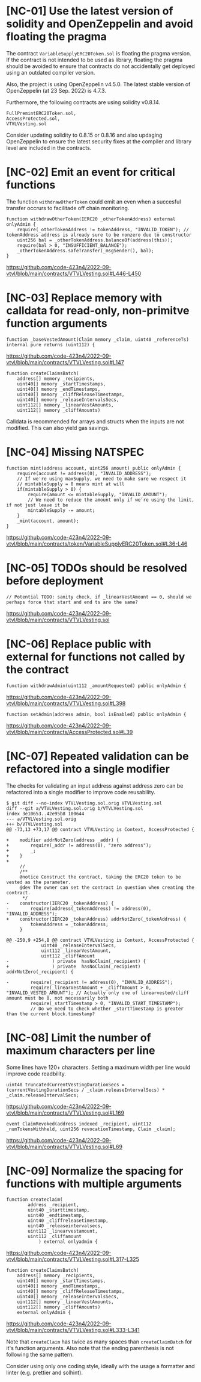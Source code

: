 # [NC-01] Use the latest version of solidity and OpenZeppelin and avoid floating the pragma

The contract `VariableSupplyERC20Token.sol` is floating the pragma version. If the contract is not intended to be used as library, floating the pragma should be avoided to ensure that contracts do not accidentally get deployed using an outdated compiler version.

Also, the project is using OpenZeppelin v4.5.0. The latest stable version of OpenZeppelin (at 23 Sep. 2022) is 4.7.3.

Furthermore, the following contracts are using solidity v0.8.14.

```solidity
FullPremintERC20Token.sol,
AccessProtected.sol,
VTVLVesting.sol
```

Consider updating solidity to 0.8.15 or 0.8.16 and also updaging OpenZeppelin to  ensure the latest security fixes at the compiler and library level are included in the contracts.

# [NC-02] Emit an event for critical functions

The function `withdrawOtherToken` could emit an even when a succesful transfer occrurs to facilitade off chain monitoring.

```solidity
function withdrawOtherToken(IERC20 _otherTokenAddress) external onlyAdmin {
    require(_otherTokenAddress != tokenAddress, "INVALID_TOKEN"); // tokenAddress address is already sure to be nonzero due to constructor
    uint256 bal = _otherTokenAddress.balanceOf(address(this));
    require(bal > 0, "INSUFFICIENT_BALANCE");
    _otherTokenAddress.safeTransfer(_msgSender(), bal);
}
```

https://github.com/code-423n4/2022-09-vtvl/blob/main/contracts/VTVLVesting.sol#L446-L450

# [NC-03] Replace memory with calldata for read-only, non-primitve function arguments

```solidity
function _baseVestedAmount(Claim memory _claim, uint40 _referenceTs) internal pure returns (uint112) {
```

https://github.com/code-423n4/2022-09-vtvl/blob/main/contracts/VTVLVesting.sol#L147

```solidity
function createClaimsBatch(
    address[] memory _recipients, 
    uint40[] memory _startTimestamps, 
    uint40[] memory _endTimestamps, 
    uint40[] memory _cliffReleaseTimestamps, 
    uint40[] memory _releaseIntervalsSecs, 
    uint112[] memory _linearVestAmounts, 
    uint112[] memory _cliffAmounts) 
```

Calldata is recommended for arrays and structs when the inputs are not modified. This can also yield gas savings.

# [NC-04] Missing NATSPEC

```solidity
function mint(address account, uint256 amount) public onlyAdmin {
    require(account != address(0), "INVALID_ADDRESS");
    // If we're using maxSupply, we need to make sure we respect it
    // mintableSupply = 0 means mint at will
    if(mintableSupply > 0) {
        require(amount <= mintableSupply, "INVALID_AMOUNT");
        // We need to reduce the amount only if we're using the limit, if not just leave it be
        mintableSupply -= amount;
    }
    _mint(account, amount);
}
```

https://github.com/code-423n4/2022-09-vtvl/blob/main/contracts/token/VariableSupplyERC20Token.sol#L36-L46

# [NC-05] TODOs should be resolved before deployment

```solidity
// Potential TODO: sanity check, if _linearVestAmount == 0, should we perhaps force that start and end ts are the same?
```

https://github.com/code-423n4/2022-09-vtvl/blob/main/contracts/VTVLVesting.sol

# [NC-06] Replace public with external for functions not called by the contract

```solidity
function withdrawAdmin(uint112 _amountRequested) public onlyAdmin {    
```

https://github.com/code-423n4/2022-09-vtvl/blob/main/contracts/VTVLVesting.sol#L398

```solidity
function setAdmin(address admin, bool isEnabled) public onlyAdmin {
```

https://github.com/code-423n4/2022-09-vtvl/blob/main/contracts/AccessProtected.sol#L39

# [NC-07] Repeated validation can be refactored into a single modifier

The checks for validating an input address against address zero can be refactored into a single modifier to improve code reusability.

```solidity
$ git diff --no-index VTVLVesting.sol.orig VTVLVesting.sol
diff --git a/VTVLVesting.sol.orig b/VTVLVesting.sol
index 3e10653..42e95b8 100644
--- a/VTVLVesting.sol.orig
+++ b/VTVLVesting.sol
@@ -73,13 +73,17 @@ contract VTVLVesting is Context, AccessProtected {

+    modifier addrNotZero(address _addr) {
+        require(_addr != address(0), "zero address");
+        _;
+    }
+
     //
     /**
     @notice Construct the contract, taking the ERC20 token to be vested as the parameter.
     @dev The owner can set the contract in question when creating the contract.
      */
-    constructor(IERC20 _tokenAddress) {
-        require(address(_tokenAddress) != address(0), "INVALID_ADDRESS");
+    constructor(IERC20 _tokenAddress) addrNotZero(_tokenAddress) {
         tokenAddress = _tokenAddress;
     }

@@ -250,9 +254,8 @@ contract VTVLVesting is Context, AccessProtected {
             uint40 _releaseIntervalSecs,
             uint112 _linearVestAmount,
             uint112 _cliffAmount
-                ) private  hasNoClaim(_recipient) {
+                ) private  hasNoClaim(_recipient) addrNotZero(_recipient) {

-        require(_recipient != address(0), "INVALID_ADDRESS");
         require(_linearVestAmount + _cliffAmount > 0, "INVALID_VESTED_AMOUNT"); // Actually only one of linearvested/cliff amount must be 0, not necessarily both
         require(_startTimestamp > 0, "INVALID_START_TIMESTAMP");
         // Do we need to check whether _startTimestamp is greater than the current block.timestamp?

```

# [NC-08] Limit the number of maximum characters per line

Some lines have 120+ characters. Setting a maximum width per line would improve code readbility.

```
uint40 truncatedCurrentVestingDurationSecs = (currentVestingDurationSecs / _claim.releaseIntervalSecs) * _claim.releaseIntervalSecs;
```

https://github.com/code-423n4/2022-09-vtvl/blob/main/contracts/VTVLVesting.sol#L169

```
event ClaimRevoked(address indexed _recipient, uint112 _numTokensWithheld, uint256 revocationTimestamp, Claim _claim);
```

https://github.com/code-423n4/2022-09-vtvl/blob/main/contracts/VTVLVesting.sol#L69

# [NC-09] Normalize the spacing for functions with multiple arguments

```solidity
function createclaim(
        address _recipient, 
        uint40 _starttimestamp, 
        uint40 _endtimestamp, 
        uint40 _cliffreleasetimestamp, 
        uint40 _releaseintervalsecs, 
        uint112 _linearvestamount, 
        uint112 _cliffamount
            ) external onlyadmin {
```

https://github.com/code-423n4/2022-09-vtvl/blob/main/contracts/VTVLVesting.sol#L317-L325

```solidity
function createClaimsBatch(
    address[] memory _recipients, 
    uint40[] memory _startTimestamps, 
    uint40[] memory _endTimestamps, 
    uint40[] memory _cliffReleaseTimestamps, 
    uint40[] memory _releaseIntervalsSecs, 
    uint112[] memory _linearVestAmounts, 
    uint112[] memory _cliffAmounts) 
    external onlyAdmin {
```

https://github.com/code-423n4/2022-09-vtvl/blob/main/contracts/VTVLVesting.sol#L333-L341

Note that `createClaim` has twice as many spaces than `createClaimBatch` for it's function arguments. Also note that the ending parenthesis is not following the same pattern.

Consider using only one coding style, ideally with the usage a formatter and linter (e.g. prettier and solhint).